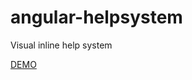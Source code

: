 # angular-helpsystem
Visual inline help system

[DEMO](https://madbrain.github.io/angular-helpsystem)
